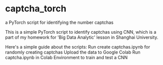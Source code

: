 # captcha_torch
a PyTorch script for identifying the number captchas

This is a simple PyTorch script to identify captchas using CNN, which is a part of my homework for 'Big Data Analytic' lesson in Shanghai University.

Here's a simple guide about the scripts:
Run create captchas.ipynb for randomly creating captchas
Upload the data to Google Colab
Run captcha.ipynb in Colab Environment to train and test a CNN